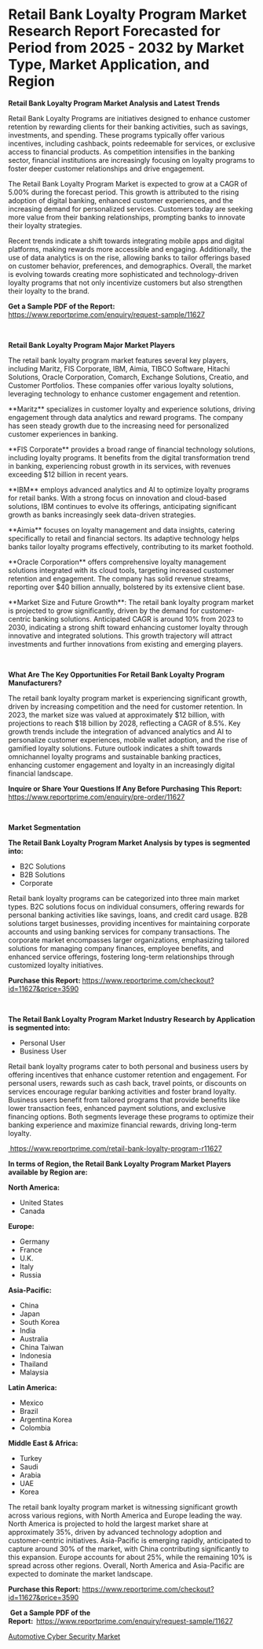 <p><h1>Retail Bank Loyalty Program Market Research Report Forecasted for Period from 2025 -  2032 by Market Type, Market Application, and Region</h1></p><p><strong>Retail Bank Loyalty Program Market Analysis and Latest Trends</strong></p>
<p><p>Retail Bank Loyalty Programs are initiatives designed to enhance customer retention by rewarding clients for their banking activities, such as savings, investments, and spending. These programs typically offer various incentives, including cashback, points redeemable for services, or exclusive access to financial products. As competition intensifies in the banking sector, financial institutions are increasingly focusing on loyalty programs to foster deeper customer relationships and drive engagement.</p><p>The Retail Bank Loyalty Program Market is expected to grow at a CAGR of 5.00% during the forecast period. This growth is attributed to the rising adoption of digital banking, enhanced customer experiences, and the increasing demand for personalized services. Customers today are seeking more value from their banking relationships, prompting banks to innovate their loyalty strategies.</p><p>Recent trends indicate a shift towards integrating mobile apps and digital platforms, making rewards more accessible and engaging. Additionally, the use of data analytics is on the rise, allowing banks to tailor offerings based on customer behavior, preferences, and demographics. Overall, the market is evolving towards creating more sophisticated and technology-driven loyalty programs that not only incentivize customers but also strengthen their loyalty to the brand.</p></p>
<p><strong>Get a Sample PDF of the Report:&nbsp;</strong> <a href="https://www.reportprime.com/enquiry/request-sample/11627?utm_campaign=2738&utm_medium=2&utm_source=Github&utm_content=ia&utm_term=21032025&utm_id=retail-bank-loyalty-program">https://www.reportprime.com/enquiry/request-sample/11627</a></p>
<p>&nbsp;</p>
<p><strong>Retail Bank Loyalty Program Major Market Players</strong></p>
<p><p>The retail bank loyalty program market features several key players, including Maritz, FIS Corporate, IBM, Aimia, TIBCO Software, Hitachi Solutions, Oracle Corporation, Comarch, Exchange Solutions, Creatio, and Customer Portfolios. These companies offer various loyalty solutions, leveraging technology to enhance customer engagement and retention.</p><p>**Maritz** specializes in customer loyalty and experience solutions, driving engagement through data analytics and reward programs. The company has seen steady growth due to the increasing need for personalized customer experiences in banking.</p><p>**FIS Corporate** provides a broad range of financial technology solutions, including loyalty programs. It benefits from the digital transformation trend in banking, experiencing robust growth in its services, with revenues exceeding $12 billion in recent years.</p><p>**IBM** employs advanced analytics and AI to optimize loyalty programs for retail banks. With a strong focus on innovation and cloud-based solutions, IBM continues to evolve its offerings, anticipating significant growth as banks increasingly seek data-driven strategies.</p><p>**Aimia** focuses on loyalty management and data insights, catering specifically to retail and financial sectors. Its adaptive technology helps banks tailor loyalty programs effectively, contributing to its market foothold.</p><p>**Oracle Corporation** offers comprehensive loyalty management solutions integrated with its cloud tools, targeting increased customer retention and engagement. The company has solid revenue streams, reporting over $40 billion annually, bolstered by its extensive client base.</p><p>**Market Size and Future Growth**: The retail bank loyalty program market is projected to grow significantly, driven by the demand for customer-centric banking solutions. Anticipated CAGR is around 10% from 2023 to 2030, indicating a strong shift toward enhancing customer loyalty through innovative and integrated solutions. This growth trajectory will attract investments and further innovations from existing and emerging players.</p></p>
<p>&nbsp;</p>
<p><strong>What Are The Key Opportunities For Retail Bank Loyalty Program Manufacturers?</strong></p>
<p><p>The retail bank loyalty program market is experiencing significant growth, driven by increasing competition and the need for customer retention. In 2023, the market size was valued at approximately $12 billion, with projections to reach $18 billion by 2028, reflecting a CAGR of 8.5%. Key growth trends include the integration of advanced analytics and AI to personalize customer experiences, mobile wallet adoption, and the rise of gamified loyalty solutions. Future outlook indicates a shift towards omnichannel loyalty programs and sustainable banking practices, enhancing customer engagement and loyalty in an increasingly digital financial landscape.</p></p>
<p><strong>Inquire or Share Your Questions If Any Before Purchasing This Report:</strong> <a href="https://www.reportprime.com/enquiry/pre-order/11627?utm_campaign=2738&utm_medium=2&utm_source=Github&utm_content=ia&utm_term=21032025&utm_id=retail-bank-loyalty-program">https://www.reportprime.com/enquiry/pre-order/11627</a></p>
<p>&nbsp;</p>
<p><strong>Market Segmentation</strong></p>
<p><strong>The Retail Bank Loyalty Program Market Analysis by types is segmented into:</strong></p>
<p><ul><li>B2C Solutions</li><li>B2B Solutions</li><li>Corporate</li></ul></p>
<p><p>Retail bank loyalty programs can be categorized into three main market types. B2C solutions focus on individual consumers, offering rewards for personal banking activities like savings, loans, and credit card usage. B2B solutions target businesses, providing incentives for maintaining corporate accounts and using banking services for company transactions. The corporate market encompasses larger organizations, emphasizing tailored solutions for managing company finances, employee benefits, and enhanced service offerings, fostering long-term relationships through customized loyalty initiatives.</p></p>
<p><strong>Purchase this Report:&nbsp;</strong><a href="https://www.reportprime.com/checkout?id=11627&price=3590&utm_campaign=2738&utm_medium=2&utm_source=Github&utm_content=ia&utm_term=21032025&utm_id=retail-bank-loyalty-program">https://www.reportprime.com/checkout?id=11627&price=3590</a></p>
<p>&nbsp;</p>
<p><strong>The Retail Bank Loyalty Program Market Industry Research by Application is segmented into:</strong></p>
<p><ul><li>Personal User</li><li>Business User</li></ul></p>
<p><p>Retail bank loyalty programs cater to both personal and business users by offering incentives that enhance customer retention and engagement. For personal users, rewards such as cash back, travel points, or discounts on services encourage regular banking activities and foster brand loyalty. Business users benefit from tailored programs that provide benefits like lower transaction fees, enhanced payment solutions, and exclusive financing options. Both segments leverage these programs to optimize their banking experience and maximize financial rewards, driving long-term loyalty.</p></p>
<p><a href="https://www.reportprime.com/retail-bank-loyalty-program-r11627?utm_campaign=2738&utm_medium=2&utm_source=Github&utm_content=ia&utm_term=21032025&utm_id=retail-bank-loyalty-program">&nbsp;https://www.reportprime.com/retail-bank-loyalty-program-r11627</a></p>
<p><strong>In terms of Region, the Retail Bank Loyalty Program Market Players available by Region are:</strong></p>
<p>
    <p> <strong> North America: </strong>
        <ul>
            <li>United States</li>
            <li>Canada</li>
        </ul>
        </p> 
    <p> <strong> Europe: </strong>
        <ul>
            <li>Germany</li>
            <li>France</li>
            <li>U.K.</li>
            <li>Italy</li>
            <li>Russia</li>
        </ul>
        </p> 
    <p> <strong> Asia-Pacific: </strong>
        <ul>
            <li>China</li>
            <li>Japan</li>
            <li>South Korea</li>
            <li>India</li>
            <li>Australia</li>
            <li>China Taiwan</li>
            <li>Indonesia</li>
            <li>Thailand</li>
            <li>Malaysia</li>
        </ul>
        </p> 
    <p> <strong> Latin America: </strong>
        <ul>
            <li>Mexico</li>
            <li>Brazil</li>
            <li>Argentina Korea</li>
            <li>Colombia</li>
        </ul>
        </p> 
    <p> <strong> Middle East & Africa: </strong>
        <ul>
            <li>Turkey</li>
            <li>Saudi</li>
            <li>Arabia</li>
            <li>UAE</li>
            <li>Korea</li>
        </ul>
    </p>
    </p>
<p><p>The retail bank loyalty program market is witnessing significant growth across various regions, with North America and Europe leading the way. North America is projected to hold the largest market share at approximately 35%, driven by advanced technology adoption and customer-centric initiatives. Asia-Pacific is emerging rapidly, anticipated to capture around 30% of the market, with China contributing significantly to this expansion. Europe accounts for about 25%, while the remaining 10% is spread across other regions. Overall, North America and Asia-Pacific are expected to dominate the market landscape.</p></p>
<p><strong>Purchase this Report: </strong><a href="https://www.reportprime.com/checkout?id=11627&price=3590&utm_campaign=2738&utm_medium=2&utm_source=Github&utm_content=ia&utm_term=21032025&utm_id=retail-bank-loyalty-program">https://www.reportprime.com/checkout?id=11627&price=3590</a></p>
<p>&nbsp;<strong>Get a Sample PDF of the Report:&nbsp;&nbsp;</strong><a href="https://www.reportprime.com/enquiry/request-sample/11627?utm_campaign=2738&utm_medium=2&utm_source=Github&utm_content=ia&utm_term=21032025&utm_id=retail-bank-loyalty-program">https://www.reportprime.com/enquiry/request-sample/11627</a></p>
<p><strong></strong></p>
<p><p><a href="https://github.com/penglatilles/Market-Research-Report-List-1/blob/main/automotive-cyber-security-market.md?utm_campaign=2738&utm_medium=2&utm_source=Github&utm_content=ia&utm_term=21032025&utm_id=retail-bank-loyalty-program">Automotive Cyber Security Market</a></p></p>